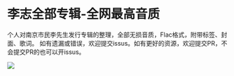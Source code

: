 # 李志全部专辑-全网最高音质
个人对南京市民李先生发行专辑的整理，全部无损音质，Flac格式，附带标签、封面、歌词。
如有遗漏或错误，欢迎提交issus。如有更好的资源，欢迎提交PR，不会提交PR的也可以开issus。

[![](https://bb-embed.herokuapp.com/embed?v=BV1jS4y1w7SW)](https://player.bilibili.com/player.html?aid=683633468&bvid=BV1jS4y1w7SW&cid=711074429&page=1)

